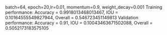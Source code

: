 batch=64, epoch=20,lr=0.01, momentum=0.9, weight_decay=0.001
Training performance: Accuracy = 0.9918013468013467, IOU = 0.10164555549827944, Overall = 0.546723451149813
Validation performance: Accuracy = 0.91, IOU = 0.10043463671502088, Overall = 0.5052173183575105